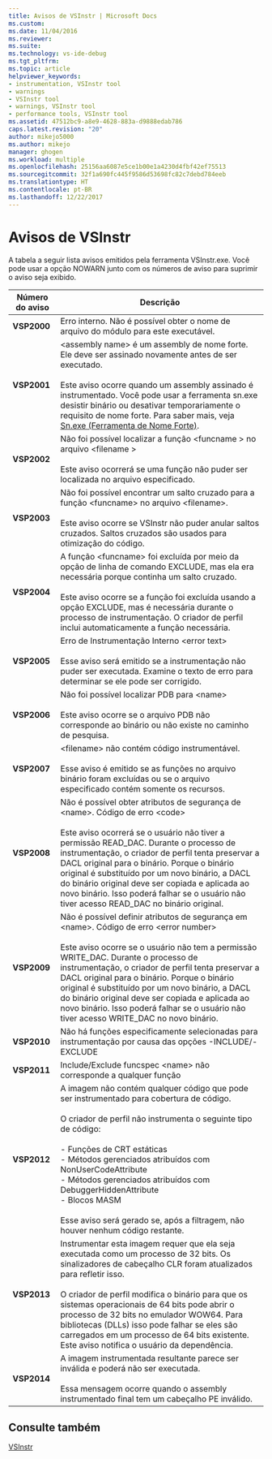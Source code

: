 ```yaml
---
title: Avisos de VSInstr | Microsoft Docs
ms.custom: 
ms.date: 11/04/2016
ms.reviewer: 
ms.suite: 
ms.technology: vs-ide-debug
ms.tgt_pltfrm: 
ms.topic: article
helpviewer_keywords:
- instrumentation, VSInstr tool
- warnings
- VSInstr tool
- warnings, VSInstr tool
- performance tools, VSInstr tool
ms.assetid: 47512bc9-a8e9-4628-883a-d9888edab786
caps.latest.revision: "20"
author: mikejo5000
ms.author: mikejo
manager: ghogen
ms.workload: multiple
ms.openlocfilehash: 25156aa6087e5ce1b00e1a4230d4fbf42ef75513
ms.sourcegitcommit: 32f1a690fc445f9586d53698fc82c7debd784eeb
ms.translationtype: HT
ms.contentlocale: pt-BR
ms.lasthandoff: 12/22/2017
---
```

# <a name="vsinstr-warnings"></a>Avisos de VSInstr
A tabela a seguir lista avisos emitidos pela ferramenta VSInstr.exe. Você pode usar a opção NOWARN junto com os números de aviso para suprimir o aviso seja exibido.  
  
|Número do aviso|Descrição|  
|--------------------|-----------------|  
|**VSP2000**|Erro interno. Não é possível obter o nome de arquivo do módulo para este executável.|  
|**VSP2001**|\<assembly name> é um assembly de nome forte. Ele deve ser assinado novamente antes de ser executado.<br /><br /> Este aviso ocorre quando um assembly assinado é instrumentado. Você pode usar a ferramenta sn.exe desistir binário ou desativar temporariamente o requisito de nome forte. Para saber mais, veja [Sn.exe (Ferramenta de Nome Forte)](/dotnet/framework/tools/sn-exe-strong-name-tool).|  
|**VSP2002**|Não foi possível localizar a função \<funcname > no arquivo \<filename ><br /><br /> Este aviso ocorrerá se uma função não puder ser localizada no arquivo especificado.|  
|**VSP2003**|Não foi possível encontrar um salto cruzado para a função \<funcname> no arquivo \<filename>.<br /><br /> Este aviso ocorre se VSInstr não puder anular saltos cruzados. Saltos cruzados são usados para otimização do código.|  
|**VSP2004**|A função \<funcname> foi excluída por meio da opção de linha de comando EXCLUDE, mas ela era necessária porque continha um salto cruzado.<br /><br /> Este aviso ocorre se a função foi excluída usando a opção EXCLUDE, mas é necessária durante o processo de instrumentação. O criador de perfil inclui automaticamente a função necessária.|  
|**VSP2005**|Erro de Instrumentação Interno \<error text><br /><br /> Esse aviso será emitido se a instrumentação não puder ser executada. Examine o texto de erro para determinar se ele pode ser corrigido.|  
|**VSP2006**|Não foi possível localizar PDB para \<name><br /><br /> Este aviso ocorre se o arquivo PDB não corresponde ao binário ou não existe no caminho de pesquisa.|  
|**VSP2007**|\<filename> não contém código instrumentável.<br /><br /> Esse aviso é emitido se as funções no arquivo binário foram excluídas ou se o arquivo especificado contém somente os recursos.|  
|**VSP2008**|Não é possível obter atributos de segurança de \<name>. Código de erro \<code><br /><br /> Este aviso ocorrerá se o usuário não tiver a permissão READ_DAC. Durante o processo de instrumentação, o criador de perfil tenta preservar a DACL original para o binário. Porque o binário original é substituído por um novo binário, a DACL do binário original deve ser copiada e aplicada ao novo binário. Isso poderá falhar se o usuário não tiver acesso READ_DAC no binário original.|  
|**VSP2009**|Não é possível definir atributos de segurança em \<name>. Código de erro \<error number><br /><br /> Este aviso ocorre se o usuário não tem a permissão WRITE_DAC. Durante o processo de instrumentação, o criador de perfil tenta preservar a DACL original para o binário. Porque o binário original é substituído por um novo binário, a DACL do binário original deve ser copiada e aplicada ao novo binário. Isso poderá falhar se o usuário não tiver acesso WRITE_DAC no novo binário.|  
|**VSP2010**|Não há funções especificamente selecionadas para instrumentação por causa das opções -INCLUDE/-EXCLUDE|  
|**VSP2011**|Include/Exclude funcspec \<name> não corresponde a qualquer função|  
|**VSP2012**|A imagem não contém qualquer código que pode ser instrumentado para cobertura de código.<br /><br /> O criador de perfil não instrumenta o seguinte tipo de código:<br /><br /> - Funções de CRT estáticas<br />- Métodos gerenciados atribuídos com NonUserCodeAttribute<br />- Métodos gerenciados atribuídos com DebuggerHiddenAttribute<br />- Blocos MASM<br /><br /> Esse aviso será gerado se, após a filtragem, não houver nenhum código restante.|  
|**VSP2013**|Instrumentar esta imagem requer que ela seja executada como um processo de 32 bits. Os sinalizadores de cabeçalho CLR foram atualizados para refletir isso.<br /><br /> O criador de perfil modifica o binário para que os sistemas operacionais de 64 bits pode abrir o processo de 32 bits no emulador WOW64. Para bibliotecas (DLLs) isso pode falhar se eles são carregados em um processo de 64 bits existente. Este aviso notifica o usuário da dependência.|  
|**VSP2014**|A imagem instrumentada resultante parece ser inválida e poderá não ser executada.<br /><br /> Essa mensagem ocorre quando o assembly instrumentado final tem um cabeçalho PE inválido.|  
  
## <a name="see-also"></a>Consulte também  
 [VSInstr](../profiling/vsinstr.md)